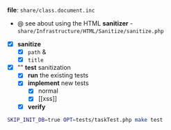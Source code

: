 **file**: `share/class.document.inc`
- @ see about using the HTML **sanitizer** - `share/Infrastructure/HTML/Sanitize/sanitize.php` 

- [x] **sanitize** 
	- [x] `path` &
	- [x] `title`
- [x] "" **test** sanitization
	- [x] **run** the existing tests
	- [x] **implement** new tests
		- [x] normal
		- [x] [[xss]]
	- [x] **verify**

```bash
SKIP_INIT_DB=true OPT=tests/taskTest.php make test
```

